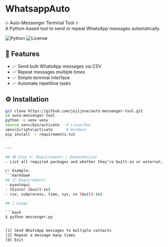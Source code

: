 # WhatsappAuto  
🔥 Auto-Messenger Terminal Tool 🔥  
A Python-based tool to send or repeat WhatsApp messages automatically.  

![Python](https://img.shields.io/badge/python-3.10%2B-blue)
![License](https://img.shields.io/badge/license-MIT-green)

## 📌 Features
- ✅ Send bulk WhatsApp messages via CSV  
- ✅ Repeat messages multiple times  
- ✅ Simple terminal interface  
- ✅ Automate repetitive tasks  

## ⚙️ Installation

```bash
git clone https://github.com/jojijose/auto-messenger-tool.git
cd auto-messenger-tool
python -m venv venv
source venv/bin/activate   # Linux/Mac
venv\Scripts\activate      # Windows
pip install -r requirements.txt


---

## 🛠 Step 6: Requirements / Dependencies
- List all required packages and whether they’re built-in or external.  

👉 Example:  
```markdown
## 📦 Requirements
- pyautogui  
- tkinter (built-in)  
- csv, subprocess, time, sys, os (built-in)  

## 🚀 Usage

```bash
$ python messenger.py


[1] Send WhatsApp messages to multiple contacts
[2] Repeat a message many times
[0] Exit

